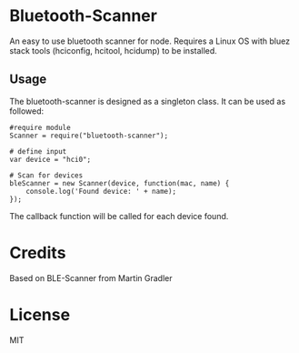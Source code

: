 # Bluetooth-Scanner
An easy to use bluetooth scanner for node. Requires a Linux OS with bluez stack tools (hciconfig, hcitool, hcidump) to be installed.

## Usage
The bluetooth-scanner is designed as a singleton class. It can be used as followed:

    #require module
    Scanner = require("bluetooth-scanner");

    # define input
    var device = "hci0";
    
    # Scan for devices
    bleScanner = new Scanner(device, function(mac, name) {
        console.log('Found device: ' + name);
    });


The callback function will be called for each device found.

# Credits

Based on BLE-Scanner from Martin Gradler

# License

MIT